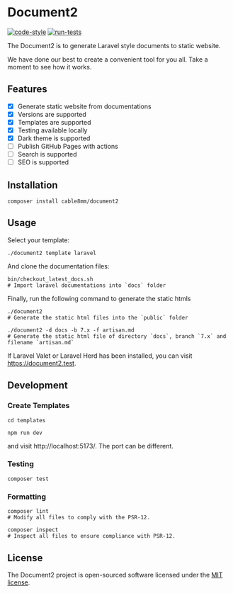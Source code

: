 # Document2

[![code-style](https://github.com/cable8mm/document2/actions/workflows/code-style.yml/badge.svg)](https://github.com/cable8mm/document2/actions/workflows/code-style.yml)
[![run-tests](https://github.com/cable8mm/document2/actions/workflows/run-tests.yml/badge.svg)](https://github.com/cable8mm/document2/actions/workflows/run-tests.yml)

The Document2 is to generate Laravel style documents to static website.

We have done our best to create a convenient tool for you all. Take a moment to see how it works.

## Features

- [x] Generate static website from documentations
- [x] Versions are supported
- [x] Templates are supported
- [x] Testing available locally
- [x] Dark theme is supported
- [ ] Publish GitHub Pages with actions
- [ ] Search is supported
- [ ] SEO is supported

## Installation

```shell
composer install cable8mm/document2
```

## Usage

Select your template:

```shell
./document2 template laravel
```

And clone the documentation files:

```shell
bin/checkout_latest_docs.sh
# Import laravel documentations into `docs` folder
```

Finally, run the following command to generate the static htmls

```shell
./document2
# Generate the static html files into the `public` folder

./document2 -d docs -b 7.x -f artisan.md
# Generate the static html file of directory `docs`, branch `7.x` and filename `artisan.md`
```

If Laravel Valet or Laravel Herd has been installed, you can visit https://document2.test.

## Development

### Create Templates

```shell
cd templates

npm run dev
```

and visit http://localhost:5173/. The port can be different.

### Testing

```shell
composer test
```

### Formatting

```shell
composer lint
# Modify all files to comply with the PSR-12.

composer inspect
# Inspect all files to ensure compliance with PSR-12.
```

## License

The Document2 project is open-sourced software licensed under the [MIT license](LICENSE.md).
